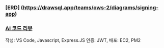 ### [ERD] (https://drawsql.app/teams/ows-2/diagrams/signing-app)

### [AI 코드 리뷰](https://www.notion.so/AI-f43e19257e6645f7983479767f6b94c9?pvs=4)

작성: VS Code, Javascript, Express.JS
인증: JWT,
배포: EC2, PM2
